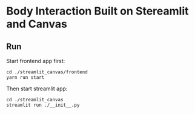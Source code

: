 # Body Interaction Built on Stereamlit and Canvas

## Run
Start frontend app first:
```
cd ./streamlit_canvas/frontend
yarn run start
```
Then start streamlit app:
```
cd ./streamlit_canvas
streamlit run ./__init__.py
```
